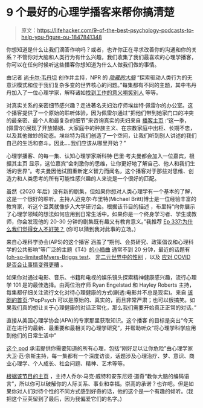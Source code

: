 # 9 个最好的心理学播客来帮你搞清楚

> 原文：<https://lifehacker.com/9-of-the-best-psychology-podcasts-to-help-you-figure-ou-1847841348>

你想知道是什么让我们滴答作响吗？或者，也许你正在寻求改善你的沟通和你的关系？不管你对大脑和人类行为有什么兴趣，我们收集了我们最喜欢的心理学播客，你可以在任何时候听这些播客你想知道为什么人做我们做的事情。

由记者 [尚卡尔·韦丹坦](https://www.npr.org/people/137765146/shankar-vedantam) 创作并主持，NPR 的 [*隐藏的大脑*](https://hiddenbrain.org/) “探索驱动人类行为的无意识模式和位于我们复杂多变的世界核心的问题。”每集都有不同的主题，其中韦丹丹加入了一位心理学家，解释诸如[找到工作的意义](https://www.npr.org/2019/09/12/760255265/finding-meaning-at-work-how-we-shape-and-think-about-our-jobs)[嘲笑别人](https://www.npr.org/2020/09/25/916997530/laughter-the-best-medicine) 等等。

对真实关系的亲密细节感兴趣？走进著名夫妇治疗师埃丝特·佩雷尔的办公室。这个播客提供了一个原始的聆听体验，因为佩雷尔通过“把他们带到她家门口的冲突的最亲密、最个人和最复杂的细节”来咨询真实的夫妇来自 [播客主页](https://podcasts.apple.com/us/podcast/where-should-we-begin-with-esther-perel/id1237931798) :“这一季，(佩雷尔)展现了开放婚姻、大家庭中的种族主义、在宗教家庭中出柜、长期不忠，以及其他微妙的动态。埃丝特为我们创造了一个空间，让我们听到别人讲述的我们自己的生活和奋斗。因此....我们应该从哪里开始？”

心理学播客、的每一集、认知心理学家斯科特·巴里·考夫曼都会加入一位嘉宾，根据其主页 显示，这位嘉宾“会刺激你的思维，让你更好地了解自己、他人和我们生活的世界”。考夫曼因他试图重新定义智力而闻名，这个播客对于那些对思维、创造力和人类思考的所有可能性感兴趣的人来说是一个很好的匹配。

虽然《2020 年后》没有新的剧集，但如果你想对人类心理学有一个基本的了解，这是一个很好的聆听。主持人迈克尔·布里特(Michael Britt)博士是一位经验丰富的教育家，听这个豆荚就像步入大学研讨会。根据该节目的描述 ，布里特“向你展示了心理学领域的想法如何应用到日常生活中。如果你是一个终身学习者、学生或教师，你会发现他的 20-30 分钟的剧集既有趣又有教育意义。”我推荐 [Ep 337:为什么我们觉得女人不好笑？](https://podcasts.apple.com/us/podcast/ep-337-why-do-we-think-women-arent-funny/id215516451?i=1000456208104) (你可以猜到我对此事的立场。)

来自心理科学协会(APS)的这个播客 涵盖了“期刊、会员研究、政策倡议和心理科学的公共影响”等广泛的主题《T4》[的小插曲](https://podcasts.apple.com/us/podcast/under-the-cortex/id1533660085) 通常不到 20 分钟，最近的话题有([oh-so-limited](https://lifehacker.com/its-time-to-stop-using-myers-briggs-at-work-1830232770))[Myers-Briggs test](https://podcasts.apple.com/us/podcast/skeptical-deep-dive-on-the-myers-briggs-test/id1533660085?i=1000536427431)、 [非二元世界中的性别](https://podcasts.apple.com/us/podcast/gender-in-a-nonbinary-world/id1533660085?i=1000532381053) ，以及 [应对 COVID 是否会让事情变得更糟](https://podcasts.apple.com/us/podcast/can-coping-with-covid-make-things-worse/id1533660085?i=1000531711647) 。

如果你对通过电影、音乐、书籍和电视的娱乐镜头探索精神健康感兴趣，流行心理学 101 是的最佳选择。由两位治疗师 Ryan Engelstad 和 Hayley Roberts 主持，每集都仔细关注流行文化对待心理健康的方式(剧透:电影并不总是现实)。来自 [该剧的首页](https://podcasts.apple.com/us/podcast/pop-psych-101/id1437402584):“PopPsych 可以是原始的、真实的，而且非常严肃；也可以很搞笑。如果我们真的想让关于心理健康的对话正常化，那么我们需要开始真正正常的对话。”

直接从美国心理学协会(APA)的专家那里获取知识。这个播客 的目标是突出“今天正在进行的最新、最重要和最相关的心理学研究”，并帮助听众“将心理学科学应用到他们的日常生活中”

[这个 pod](https://podcasts.apple.com/us/podcast/shrink-rap-radio/id79491957) 承诺提供你需要知道的所有心理，包括“刚好足以让你危险”由心理学家大卫·范·奈斯主持，每一集都有一个深度访谈，话题涉及心理治疗、梦、意识、商业心理学、个人成长、社会问题、精神、艺术等等。

[根据该节目的主页](https://podcasts.apple.com/us/podcast/personality-hacker-podcast/id793330058) ，主持人乔尔·马克·威特和安东尼娅·道奇“教你大脑的编码语言”，所以你可以破解你的人际关系、事业和幸福。崇高的承诺？也许吧。但是如果你对人们对待个性的不同方式感到好奇的话，他的这个是一个有趣的倾听。(我把这个豆荚留到了最后，因为我偏爱它们的名字。)